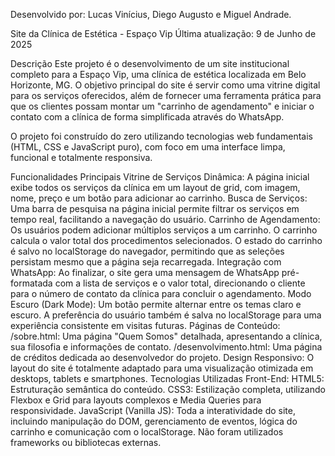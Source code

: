 Desenvolvido por: Lucas Vinícius, Diego Augusto e Miguel Andrade.

Site da Clínica de Estética - Espaço Vip
Última atualização: 9 de Junho de 2025

Descrição
Este projeto é o desenvolvimento de um site institucional completo para a Espaço Vip, uma clínica de estética localizada em Belo Horizonte, MG. O objetivo principal do site é servir como uma vitrine digital para os serviços oferecidos, além de fornecer uma ferramenta prática para que os clientes possam montar um "carrinho de agendamento" e iniciar o contato com a clínica de forma simplificada através do WhatsApp.

O projeto foi construído do zero utilizando tecnologias web fundamentais (HTML, CSS e JavaScript puro), com foco em uma interface limpa, funcional e totalmente responsiva.

Funcionalidades Principais
Vitrine de Serviços Dinâmica: A página inicial exibe todos os serviços da clínica em um layout de grid, com imagem, nome, preço e um botão para adicionar ao carrinho.
Busca de Serviços: Uma barra de pesquisa na página inicial permite filtrar os serviços em tempo real, facilitando a navegação do usuário.
Carrinho de Agendamento:
Os usuários podem adicionar múltiplos serviços a um carrinho.
O carrinho calcula o valor total dos procedimentos selecionados.
O estado do carrinho é salvo no localStorage do navegador, permitindo que as seleções persistam mesmo que a página seja recarregada.
Integração com WhatsApp: Ao finalizar, o site gera uma mensagem de WhatsApp pré-formatada com a lista de serviços e o valor total, direcionando o cliente para o número de contato da clínica para concluir o agendamento.
Modo Escuro (Dark Mode): Um botão permite alternar entre os temas claro e escuro. A preferência do usuário também é salva no localStorage para uma experiência consistente em visitas futuras.
Páginas de Conteúdo:
/sobre.html: Uma página "Quem Somos" detalhada, apresentando a clínica, sua filosofia e informações de contato.
/desenvolvimento.html: Uma página de créditos dedicada ao desenvolvedor do projeto.
Design Responsivo: O layout do site é totalmente adaptado para uma visualização otimizada em desktops, tablets e smartphones.
Tecnologias Utilizadas
Front-End:
HTML5: Estruturação semântica do conteúdo.
CSS3: Estilização completa, utilizando Flexbox e Grid para layouts complexos e Media Queries para responsividade.
JavaScript (Vanilla JS): Toda a interatividade do site, incluindo manipulação do DOM, gerenciamento de eventos, lógica do carrinho e comunicação com o localStorage. Não foram utilizados frameworks ou bibliotecas externas.
